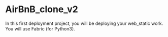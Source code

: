# AirBnB_clone_v2
In this first deployment project, you will be deploying your web_static work. You will use Fabric (for Python3). 

